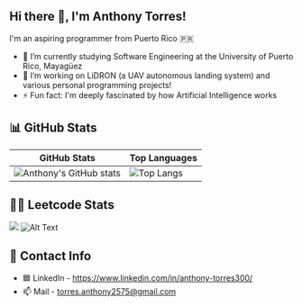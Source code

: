 ## Hi there 👋, I'm Anthony Torres!

I'm an aspiring programmer from Puerto Rico 🇵🇷

- 🌱 I’m currently studying Software Engineering at the University of Puerto Rico, Mayagüez
- 🔭 I’m working on LiDRON (a UAV autonomous landing system) and various personal programming projects!
- ⚡ Fun fact: I'm deeply fascinated by how Artificial Intelligence works 

## 📊 GitHub Stats

| GitHub Stats | Top Languages |
| ------------ | ------------- |
| ![Anthony's GitHub stats](https://github-readme-stats.vercel.app/api?username=anthonyTorres300&show_icons=true&theme=radical) | ![Top Langs](https://github-readme-stats.vercel.app/api/top-langs/?username=anthonyTorres300&layout=compact&langs_count=10&theme=radical) |

## 👨‍💻 Leetcode Stats

![](https://leetcard.jacoblin.cool/TonyTonyTorres?ext=heatmap) ![Alt Text](https://media.tenor.com/DimzPZMypFcAAAAM/laptop.gif)


## 💬 Contact Info
- 🟦 LinkedIn - https://www.linkedin.com/in/anthony-torres300/
- 📫 Mail - torres.anthony2575@gmail.com

<!--
**anthonyTorres300/anthonyTorres300** is a ✨ _special_ ✨ repository because its `README.md` (this file) appears on your GitHub profile.

Here are some ideas to get you started:

- 🔭 I’m currently working on ...
- 🌱 I’m currently learning ...
- 👯 I’m looking to collaborate on ...
- 🤔 I’m looking for help with ...
- 💬 Ask me about ...
- 📫 How to reach me: ...
- 😄 Pronouns: ...
- ⚡ Fun fact: ...
-->
